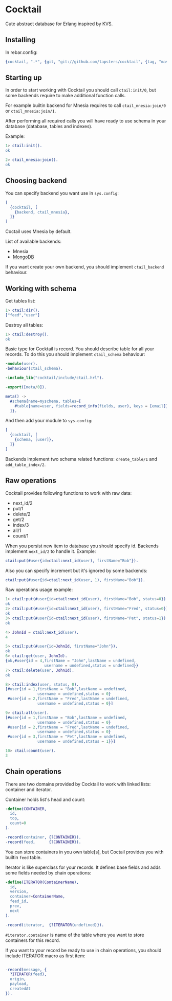 Cocktail
========

Cute abstract database for Erlang inspired by KVS.

Installing
----------

In rebar.config:

```Erlang
{cocktail, ".*", {git, "git://github.com/tapsters/cocktail", {tag, "master"}}}
```

Starting up
-----------

In order to start working with Cocktail you should call `ctail:init/0`,
but some backends require to make additional function calls.

For example builtin backend for Mnesia requires to call `ctail_mnesia:join/0` or
`ctail_mnesia:join/1`.

After performing all required calls you will have ready to use schema in your 
database (database, tables and indexes).

Example:

```Erlang
1> ctail:init().
ok

2> ctail_mnesia:join().
ok
```

Choosing backend
----------------

You can specify backend you want use in `sys.config`:

```Erlang
[
  {cocktail, [
    {backend, ctail_mnesia},
  ]}
]
```

Coctail uses Mnesia by default. 

List of available backends:
* Mnesia
* [MongoDB](https://github.com/tapsters/cocktail-mongo)

If you want create your own backend, you should implement `ctail_backend`
behaviour.

Working with schema
-------------------

Get tables list:

```Erlang
1> ctail:dir().
["feed","user"]
```

Destroy all tables:

```Erlang
1> ctail:destroy().
ok
```

Basic type for Cocktail is record. You should describe table for all your records.
To do this you should implement `ctail_schema` behaviour:

```Erlang
-module(user).
-behaviour(ctail_schema).

-include_lib("cocktail/include/ctail.hrl").

-export([meta/0]).

meta() ->
  #schema{name=myschema, tables=[
    #table{name=user, fields=record_info(fields, user), keys = [email]}
  ]}.
```

And then add your module to `sys.config`:

```Erlang
[
  {cocktail, [
    {schema, [user]},
  ]}
]
```

Backends implement two schema related functions: `create_table/1` and 
`add_table_index/2`.

Raw operations
--------------

Cocktail provides following functions to work with raw data:
* next_id/2
* put/1
* delete/2
* get/2
* index/3
* all/1
* count/1

When you persist new item to database you should specify id. Backends 
implement `next_id/2` to handle it. Example:

```Erlang
ctail:put(#user{id=ctail:next_id(user), firstName="Bob"}). 
```

Also you can specify increment but it's ignored by some backends:

```Erlang
ctail:put(#user{id=ctail:next_id(user, 1), firstName="Bob"}). 
```

Raw operations usage example:

```Erlang
1> ctail:put(#user{id=ctail:next_id(user), firstName="Bob", status=0}).
ok
2> ctail:put(#user{id=ctail:next_id(user), firstName="Fred", status=0}).
ok
3> ctail:put(#user{id=ctail:next_id(user), firstName="Pet", status=1}).
ok

4> JohnId = ctail:next_id(user).
4

5> ctail:put(#user{id=JohnId, firstName="John"}).
ok
6> ctail:get(user, JohnId).
{ok,#user{id = 4,firstName = "John",lastName = undefined,
                 username = undefined,status = undefined}}
7> ctail:delete(user, JohnId).
ok

8> ctail:index(user, status, 0).
[#user{id = 1,firstName = "Bob",lastName = undefined,
              username = undefined,status = 0}
 #user{id = 2,firstName = "Fred",lastName = undefined,
              username = undefined,status = 0}]

9> ctail:all(user).
[#user{id = 1,firstName = "Bob",lastName = undefined,
              username = undefined,status = 0}
 #user{id = 2,firstName = "Fred",lastName = undefined,
              username = undefined,status = 0}
 #user{id = 3,firstName = "Pet",lastName = undefined,
              username = undefined,status = 1}}]

10> ctail:count(user).
3
```

Chain operations
----------------

There are two domains provided by Cocktail to work with linked lists:
container and iterator.

Container holds list's head and count:

```Erlang
-define(CONTAINER, 
  id, 
  top, 
  count=0
).

-record(container, {?CONTAINER}).
-record(feed,      {?CONTAINER}).
```

You can store containers in you own table[s], but Coctail provides you
with builtin `feed` table.

Iterator is like superclass for your records. It defines base fields and 
adds some fields needed by chain operations:

```Erlang
-define(ITERATOR(ContainerName), 
  id, 
  version,
  container=ContainerName, 
  feed_id, 
  prev, 
  next
).

-record(iterator,  {?ITERATOR(undefined)}).
```

`#iterator.container` is name of the table where you want to store containers
for this record.

If you want to your record be ready to use in chain operations, you should
include ITERATOR macro as first item:

```Erlang

-record(message, {
  ?ITERATOR(feed),
  origin, 
  payload, 
  createdAt
}).
```

